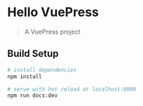 # Hello VuePress

> A VuePress project

## Build Setup

``` bash
# install dependencies
npm install

# serve with hot reload at localhost:8080
npm run docs:dev
```
